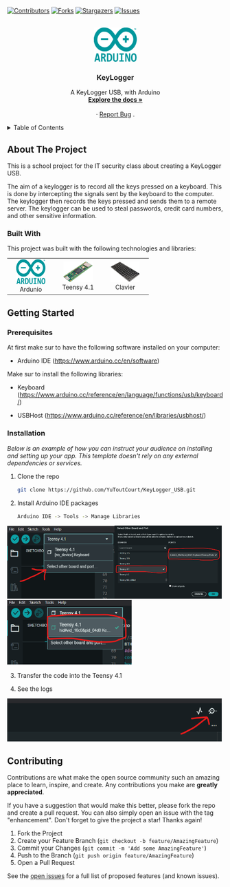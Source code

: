 
<a name="readme-top"></a>

[![Contributors][contributors-shield]][contributors-url]
[![Forks][forks-shield]][forks-url]
[![Stargazers][stars-shield]][stars-url]
[![Issues][issues-shield]][issues-url]



<!-- PROJECT LOGO -->
<br />
<div align="center">
  <a href="https://github.com/YuToutCourt/KeyLogger_USB">
    <img src="images/Arduino_Logo.svg.png" alt="Logo" width="100" height="80">
  </a>

  <h3 align="center">KeyLogger</h3>

  <p align="center">
    A KeyLogger USB, with Arduino
    <br />
    <a href="https://github.com/YuToutCourt/KeyLogger_USB"><strong>Explore the docs »</strong></a>
    <br />
    <br />
    ·
    <a href="https://github.com/YuToutCourt/KeyLogger_USB/issues">Report Bug</a>
    .
  </p>
</div>



<!-- TABLE OF CONTENTS -->
<details>
  <summary>Table of Contents</summary>
  <ol>
    <li>
      <a href="#about-the-project">About The Project</a>
      <ul>
        <li><a href="#built-with">Built With</a></li>
      </ul>
    </li>
    <li>
      <a href="#getting-started">Getting Started</a>
      <ul>
        <li><a href="#prerequisites">Prerequisites</a></li>
        <li><a href="#installation">Installation</a></li>
      </ul>
    </li>
    <li><a href="#contributing">Contributing</a></li>
  </ol>
</details>



<!-- ABOUT THE PROJECT -->
## About The Project

This is a school project for the IT security class about creating a KeyLogger USB.

The aim of a keylogger is to record all the keys pressed on a keyboard. This is done by intercepting the signals sent by the keyboard to the computer. The keylogger then records the keys pressed and sends them to a remote server. The keylogger can be used to steal passwords, credit card numbers, and other sensitive information.



### Built With

This project was built with the following technologies and libraries:



<table>
  <tr>
    <td align="center" width="96">
      <a href="https://www.arduino.cc/en/software">
        <img src="images/Arduino_Logo.svg.png" width="68" height="58" alt="C#" />
      </a>
      <br>Ardunio
    </td>
    <td align="center" width="96">
      <a href="https://www.arduino.cc/reference/en/language/functions/usb/keyboard/">
        <img src="images/teensy.png" width="68" height="48" alt="Python" />
      </a>
      <br>Teensy 4.1
    </td>
      <td align="center" width="96">
      <a href="https://www.arduino.cc/reference/en/libraries/usbhost/">
        <img src="images/keyboard.png" width="68" height="48" alt="Python" />
      </a>
      <br>Clavier
    </td>
    
</table>


<!-- GETTING STARTED -->
## Getting Started

### Prerequisites

At first make sur to have the following software installed on your computer:

* Arduino IDE (https://www.arduino.cc/en/software)

Make sur to install the following libraries:

* Keyboard (https://www.arduino.cc/reference/en/language/functions/usb/keyboard/)

* USBHost (https://www.arduino.cc/reference/en/libraries/usbhost/)

### Installation

_Below is an example of how you can instruct your audience on installing and setting up your app. This template doesn't rely on any external dependencies or services._

1. Clone the repo
   ```sh
   git clone https://github.com/YuToutCourt/KeyLogger_USB.git
   ```
2. Install Arduino IDE packages
   ```sh
   Arduino IDE -> Tools -> Manage Libraries
   ```

<img src="images/select_driver.png" width="250" height="170"/><img src="images/select_port1.png" width="250" height="170"/><img src="images/select_port2.png" width="290" height="150"/>

3. Transfer the code into the Teensy 4.1

4. See the logs 
<img src="images/activer.png" width="500" height="100"/>

<!-- CONTRIBUTING -->
## Contributing

Contributions are what make the open source community such an amazing place to learn, inspire, and create. Any contributions you make are **greatly appreciated**.

If you have a suggestion that would make this better, please fork the repo and create a pull request. You can also simply open an issue with the tag "enhancement".
Don't forget to give the project a star! Thanks again!

1. Fork the Project
2. Create your Feature Branch (`git checkout -b feature/AmazingFeature`)
3. Commit your Changes (`git commit -m 'Add some AmazingFeature'`)
4. Push to the Branch (`git push origin feature/AmazingFeature`)
5. Open a Pull Request

See the [open issues](https://github.com/YuToutCourt/KeyLogger_USB/issues) for a full list of proposed features (and known issues).




<!-- MARKDOWN LINKS & IMAGES -->
<!-- https://www.markdownguide.org/basic-syntax/#reference-style-links -->
[contributors-shield]: https://img.shields.io/github/contributors/YuToutCourt/KeyLogger_USB?style=for-the-badge
[contributors-url]: https://github.com/YuToutCourt/KeyLogger_USB/graphs/contributors
[forks-shield]: https://img.shields.io/github/forks/YuToutCourt/KeyLogger_USB.svg?style=for-the-badge
[forks-url]: https://github.com/YuToutCourt/KeyLogger_USB/network/members
[stars-shield]: https://img.shields.io/github/stars/YuToutCourt/KeyLogger_USB.svg?style=for-the-badge
[stars-url]: https://github.com/YuToutCourt/KeyLogger_USB/stargazers
[issues-shield]: https://img.shields.io/github/issues/YuToutCourt/KeyLogger_USB.svg?style=for-the-badge
[issues-url]: https://github.com/YuToutCourt/KeyLogger_USB/issues
